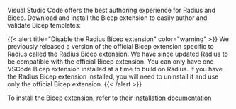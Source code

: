 Visual Studio Code offers the best authoring experience for Radius and Bicep. Download and install the Bicep extension to easily author and validate Bicep templates:

{{< alert title="Disable the Radius Bicep extension" color="warning" >}}
We previously released a version of the official Bicep extension specific to Radius called the Radius Bicep extension. We have since updated Radius to be compatible with the official Bicep extension. You can only have one VSCode Bicep extension installed at a time to build on Radius. If you have the Radius Bicep extension installed, you will need to uninstall it and use only the official Bicep extension.
{{< /alert >}}

To install the Bicep extension, refer to their [installation documentation](https://learn.microsoft.com/en-us/azure/azure-resource-manager/bicep/install#visual-studio-code-and-bicep-extension)